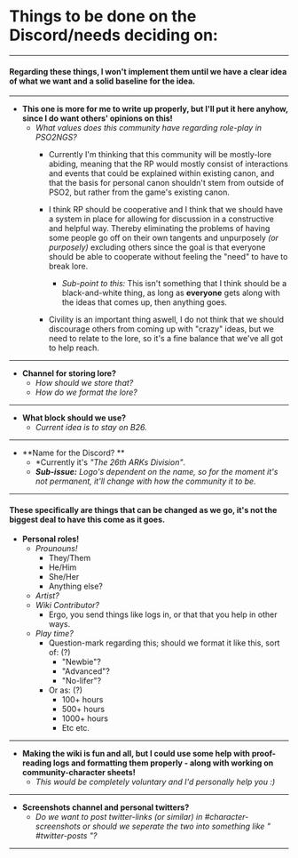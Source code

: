 # Things to be done on the Discord/needs deciding on:
---

#### Regarding these things, I won't implement them until we have a clear idea of what we want and a solid baseline for the idea. 


---
- **This one is more for me to write up properly, but I'll put it here anyhow, since I do want others' opinions on this!**
	- *What values does this community have regarding role-play in PSO2NGS?*
		- Currently I'm thinking that this community will be mostly-lore abiding, meaning that the RP would mostly consist of interactions and events that could be explained within existing canon, and that the basis for personal canon shouldn't stem from outside of PSO2, but rather from the game's existing canon.
		- I think RP should be cooperative and I think that we should have a system in place for allowing for discussion in a constructive and helpful way. Thereby eliminating the problems of having some people go off on their own tangents and unpurposely *(or purposely)* excluding others since the goal is that everyone should be able to cooperate without feeling the "need" to have to break lore.
			- *Sub-point to this:* This isn't something that I think should be a black-and-white thing, as long as **everyone** gets along with the ideas that comes up, then anything goes. 

		- Civility is an important thing aswell, I do not think that we should discourage others from coming up with "crazy" ideas, but we need to relate to the lore, so it's a fine balance that we've all got to help reach.

---

- **Channel for storing lore?**
	- *How should we store that?*
	- *How do we format the lore?*

---
- **What block should we use?**
	- *Current idea is to stay on B26.*

---
- **Name for the Discord? **
	- *Currently it's *"The 26th ARKs Division"*.
	- ***Sub-issue:*** *Logo's dependent on the name, so for the moment it's not permanent, it'll change with how the community it to be.*

---

#### **These specifically are things that can be changed as we go, it's not the biggest deal to have this come as it goes.**
- **Personal roles!**
	- *Prounouns!*
		- They/Them
		- He/Him
		- She/Her
		- Anything else?
	- *Artist?*
	- *Wiki Contributor?*
		- Ergo, you send things like logs in, or that that you help in other ways.
	- *Play time?*
		- Question-mark regarding this; should we format it like this, sort of: (?)
			- "Newbie"?
			- "Advanced"?
			- "No-lifer"?
		- Or as: (?)
			- 100+ hours
			- 500+ hours
			- 1000+ hours
			- Etc etc.

---
- **Making the wiki is fun and all, but I could use some help with proof-reading logs and formatting them properly - along with working on community-character sheets!**
	- *This would be completely voluntary and I'd personally help you :)*


---
- **Screenshots channel and personal twitters?**
	- *Do we want to post twitter-links (or similar) in #character-screenshots or should we seperate the two into something like " #twitter-posts "?*
---

